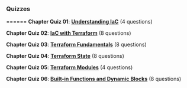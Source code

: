 ### Quizzes
======
**Chapter Quiz 01**: [**Understanding IaC**](https://app.linuxacademy.com/challenges/13aa3d1e-8d6e-4ce5-9602-eb1268d62640?redirect_uri=https:%2F%2Fapp.linuxacademy.com%2Fsearch%3Fquery%3Dterraform) (4 questions)

**Chapter Quiz 02**: [**IaC with Terraform**](https://app.linuxacademy.com/challenges/70308f42-44fa-4df9-8bf6-3c2fc5aa7d1d?redirect_uri=https:%2F%2Fapp.linuxacademy.com%2Fsearch%3Fquery%3Dterraform) (8 questions)

**Chapter Quiz 03**: [**Terraform Fundamentals**](https://app.linuxacademy.com/challenges/e116320b-5b46-4e11-b691-456567e704c4?redirect_uri=https:%2F%2Fapp.linuxacademy.com%2Fsearch%3Fquery%3Dterraform) (8 questions)

**Chapter Quiz 04**: [**Terraform State**](https://app.linuxacademy.com/challenges/f409e17c-c4d8-48ef-9c59-fb1f96d47a7d?redirect_uri=https:%2F%2Fapp.linuxacademy.com%2Fsearch%3Fquery%3Dterraform) (8 questions)

**Chapter Quiz 05**: [**Terraform Modules**](https://app.linuxacademy.com/challenges/404a0a3a-381d-4530-b4df-26ab5d11d9c0?redirect_uri=https:%2F%2Flinuxacademy.com%2Fcp%2Fmodules%2Fview%2Fid%2F803) (4 questions)

**Chapter Quiz 06**: [**Built-in Functions and Dynamic Blocks**](https://app.linuxacademy.com/challenges/b0fb43f8-7136-4df5-b6d3-54cce4ef769e?redirect_uri=https:%2F%2Fapp.linuxacademy.com%2Fsearch%3Fquery%3Dterraform) (8 questions)